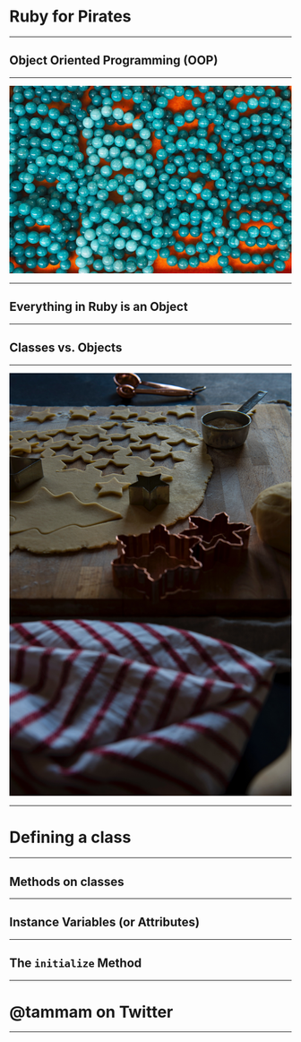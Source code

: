 # Ruby for Pirates

---

## Object Oriented Programming (OOP)

---

![](./presentation_images/objects.jpg)

---

## Everything in Ruby is an Object

---

## Classes vs. Objects

---

![](./presentation_images/cookie_cutter.jpg)

---

# Defining a class

---

## Methods on classes

---

## Instance Variables (or Attributes)

---

## The `initialize` Method

---

# @tammam on Twitter

---